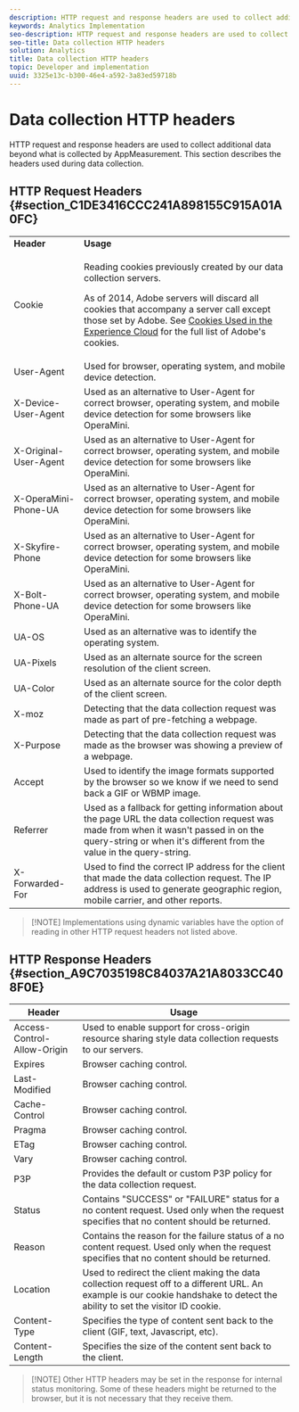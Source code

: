 ```yaml
---
description: HTTP request and response headers are used to collect additional data beyond what is collected by AppMeasurement. This section describes the headers used during data collection.
keywords: Analytics Implementation
seo-description: HTTP request and response headers are used to collect additional data beyond what is collected by AppMeasurement. This section describes the headers used during data collection.
seo-title: Data collection HTTP headers
solution: Analytics
title: Data collection HTTP headers
topic: Developer and implementation
uuid: 3325e13c-b300-46e4-a592-3a83ed59718b
---
```


# Data collection HTTP headers

HTTP request and response headers are used to collect additional data beyond what is collected by AppMeasurement. This section describes the headers used during data collection.

## HTTP Request Headers {#section_C1DE3416CCC241A898155C915A01A0FC}

<table id="table_84D1F4B54ABE4423A2EBE840C49D3876"> 
 <tbody> 
  <tr> 
   <td> <b>Header</b> </td> 
   <td> <b>Usage</b> </td> 
  </tr> 
  <tr> 
   <td> Cookie </td> 
   <td> <p>Reading cookies previously created by our data collection servers. </p> <p> As of 2014, Adobe servers will discard all cookies that accompany a server call except those set by Adobe. See <a href="https://marketing.adobe.com/resources/help/en_US/whitepapers/cookies/" format="https" scope="external"> Cookies Used in the Experience Cloud</a> for the full list of Adobe's cookies. </p> </td> 
  </tr> 
  <tr> 
   <td> User-Agent </td> 
   <td> Used for browser, operating system, and mobile device detection. </td> 
  </tr> 
  <tr> 
   <td> X-Device-User-Agent </td> 
   <td> Used as an alternative to User-Agent for correct browser, operating system, and mobile device detection for some browsers like OperaMini. </td> 
  </tr> 
  <tr> 
   <td> X-Original-User-Agent </td> 
   <td> Used as an alternative to User-Agent for correct browser, operating system, and mobile device detection for some browsers like OperaMini. </td> 
  </tr> 
  <tr> 
   <td> X-OperaMini-Phone-UA </td> 
   <td> Used as an alternative to User-Agent for correct browser, operating system, and mobile device detection for some browsers like OperaMini. </td> 
  </tr> 
  <tr> 
   <td> X-Skyfire-Phone </td> 
   <td> Used as an alternative to User-Agent for correct browser, operating system, and mobile device detection for some browsers like OperaMini. </td> 
  </tr> 
  <tr> 
   <td> X-Bolt-Phone-UA </td> 
   <td> Used as an alternative to User-Agent for correct browser, operating system, and mobile device detection for some browsers like OperaMini. </td> 
  </tr> 
  <tr> 
   <td> UA-OS </td> 
   <td> Used as an alternative was to identify the operating system. </td> 
  </tr> 
  <tr> 
   <td> UA-Pixels </td> 
   <td> Used as an alternate source for the screen resolution of the client screen. </td> 
  </tr> 
  <tr> 
   <td> UA-Color </td> 
   <td> Used as an alternate source for the color depth of the client screen. </td> 
  </tr> 
  <tr> 
   <td> X-moz </td> 
   <td> Detecting that the data collection request was made as part of pre-fetching a webpage. </td> 
  </tr> 
  <tr> 
   <td> X-Purpose </td> 
   <td> Detecting that the data collection request was made as the browser was showing a preview of a webpage. </td> 
  </tr> 
  <tr> 
   <td> Accept </td> 
   <td> Used to identify the image formats supported by the browser so we know if we need to send back a GIF or WBMP image. </td> 
  </tr> 
  <tr> 
   <td> Referrer </td> 
   <td> Used as a fallback for getting information about the page URL the data collection request was made from when it wasn't passed in on the query-string or when it's different from the value in the query-string. </td> 
  </tr> 
  <tr> 
   <td> X-Forwarded-For </td> 
   <td> Used to find the correct IP address for the client that made the data collection request. The IP address is used to generate geographic region, mobile carrier, and other reports. </td> 
  </tr> 
 </tbody> 
</table>

> [!NOTE] Implementations using dynamic variables have the option of reading in other HTTP request headers not listed above.

## HTTP Response Headers {#section_A9C7035198C84037A21A8033CC408F0E}

|  **Header** | **Usage** |
|---|---|
|  Access-Control-Allow-Origin  | Used to enable support for cross-origin resource sharing style data collection requests to our servers.  |
|  Expires  | Browser caching control.  |
|  Last-Modified  | Browser caching control.  |
|  Cache-Control  | Browser caching control.  |
|  Pragma  | Browser caching control.  |
|  ETag  | Browser caching control.  |
|  Vary  | Browser caching control.  |
|  P3P  | Provides the default or custom P3P policy for the data collection request.  |
|  Status  | Contains "SUCCESS" or "FAILURE" status for a no content request. Used only when the request specifies that no content should be returned.  |
|  Reason  | Contains the reason for the failure status of a no content request. Used only when the request specifies that no content should be returned.  |
|  Location  | Used to redirect the client making the data collection request off to a different URL. An example is our cookie handshake to detect the ability to set the visitor ID cookie.  |
|  Content-Type  | Specifies the type of content sent back to the client (GIF, text, Javascript, etc).  |
|  Content-Length  | Specifies the size of the content sent back to the client.  |

> [!NOTE] Other HTTP headers may be set in the response for internal status monitoring. Some of these headers might be returned to the browser, but it is not necessary that they receive them.
